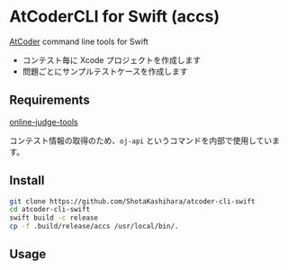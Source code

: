 # AtCoderCLI for Swift (accs)

[AtCoder](https://atcoder.jp/?lang=ja) command line tools for Swift

- コンテスト毎に Xcode プロジェクトを作成します
- 問題ごとにサンプルテストケースを作成します

## Requirements

[online-judge-tools](https://github.com/online-judge-tools/oj)

コンテスト情報の取得のため、`oj-api` というコマンドを内部で使用しています。

## Install

```bash
git clone https://github.com/ShotaKashihara/atcoder-cli-swift
cd atcoder-cli-swift
swift build -c release
cp -f .build/release/accs /usr/local/bin/.
```

## Usage


